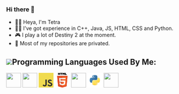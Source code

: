 ### Hi there 👋

- 👋🏻 Heya, I'm Tetra
- 👨‍💻 I’ve got experience in C++, Java, JS, HTML, CSS and Python.
- 🎮 I play a lot of Destiny 2 at the moment.
- 🌙 Most of my repositories are privated.

## <img src="https://media.giphy.com/media/iY8CRBdQXODJSCERIr/giphy.gif" width="30px">Programming Languages Used By Me:

<code><img height="40" width="40" src="https://www.naveedashfaq.me/img/c++.png"></code>
<code><img height="40" width="40" src="https://images.vexels.com/media/users/3/166401/isolated/preview/b82aa7ac3f736dd78570dd3fa3fa9e24-java-programming-language-icon-by-vexels.png"></code>
<code><img height="40" width="40" src="https://raw.githubusercontent.com/github/explore/80688e429a7d4ef2fca1e82350fe8e3517d3494d/topics/javascript/javascript.png"></code>
<code><img height="40" width="40" src="https://raw.githubusercontent.com/github/explore/80688e429a7d4ef2fca1e82350fe8e3517d3494d/topics/html/html.png"></code>
<code><img height="40" width="40" src="https://cdn.iconscout.com/icon/free/png-256/css-131-722685.png"></code>
<code><img height="40" width="40" src="https://raw.githubusercontent.com/github/explore/80688e429a7d4ef2fca1e82350fe8e3517d3494d/topics/python/python.png"></code>
<code><img height="40" width="40" src="https://cdn0.iconfinder.com/data/icons/flat-round-system/512/archlinux-512.png"></code>
